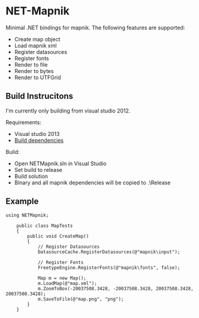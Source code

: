 NET-Mapnik
==========

Minimal .NET bindings for mapnik.  The following features are supported:

  - Create map object
  - Load mapnik xml
  - Register datasources
  - Register fonts
  - Render to file
  - Render to bytes
  - Render to UTFGrid

Build Instrucitons
------------------

I'm currently only building from visual studio 2012.

Requirements:
  - Visual studio 2013
  - [Build dependencies](lib/readme.md)

Build:
  - Open NETMapnik.sln in Visual Studio
  - Set build to release
  - Build solution
  - Binary and all mapnik dependencies will be copied to .\Release

Example
-------

```
using NETMapnik;

    public class MapTests
    {
        public void CreateMap()
        {
            // Register Datasources
            DatasourceCache.RegisterDatasources(@"mapnik\input");

            // Register Fonts
            FreetypeEngine.RegisterFonts(@"mapnik\fonts", false);
            
            Map m = new Map();
            m.LoadMap(@"map.xml");
            m.ZoomToBox(-20037508.3428, -20037508.3428, 20037508.3428, 20037508.3428);
            m.SaveToFile(@"map.png", "png");
        }
    }
```
